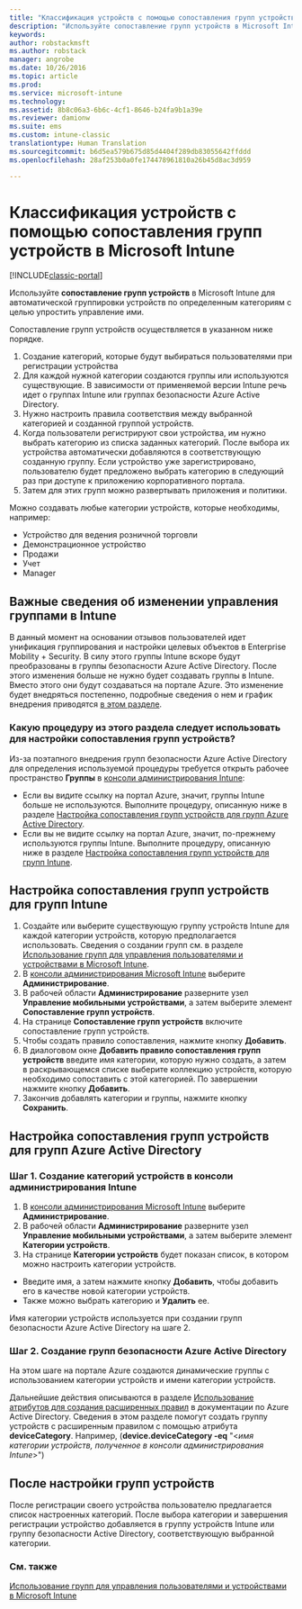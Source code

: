 ```yaml
---
title: "Классификация устройств с помощью сопоставления групп устройств | Документы Майкрософт"
description: "Используйте сопоставление групп устройств в Microsoft Intune, чтобы группировать устройства по определенным категориям для упрощения управления этими устройствами."
keywords: 
author: robstackmsft
ms.author: robstack
manager: angrobe
ms.date: 10/26/2016
ms.topic: article
ms.prod: 
ms.service: microsoft-intune
ms.technology: 
ms.assetid: 8b8c06a3-6b6c-4cf1-8646-b24fa9b1a39e
ms.reviewer: damionw
ms.suite: ems
ms.custom: intune-classic
translationtype: Human Translation
ms.sourcegitcommit: b6d5ea579b675d85d4404f289db83055642ffddd
ms.openlocfilehash: 28af253b0a0fe174478961810a26b45d8ac3d959

---
```


# <a name="categorize-devices-with-device-group-mapping-in-microsoft-intune"></a>Классификация устройств с помощью сопоставления групп устройств в Microsoft Intune

[!INCLUDE[classic-portal](../includes/classic-portal.md)]

Используйте **сопоставление групп устройств** в Microsoft Intune для автоматической группировки устройств по определенным категориям с целью упростить управление ими. 

Сопоставление групп устройств осуществляется в указанном ниже порядке.
1. Создание категорий, которые будут выбираться пользователями при регистрации устройства
2. Для каждой нужной категории создаются группы или используются существующие. В зависимости от применяемой версии Intune речь идет о группах Intune или группах безопасности Azure Active Directory.
2. Нужно настроить правила соответствия между выбранной категорией и созданной группой устройств.
3. Когда пользователи регистрируют свои устройства, им нужно выбрать категорию из списка заданных категорий. После выбора их устройства автоматически добавляются в соответствующую созданную группу. Если устройство уже зарегистрировано, пользователю будет предложено выбрать категорию в следующий раз при доступе к приложению корпоративного портала.
4. Затем для этих групп можно развертывать приложения и политики.

Можно создавать любые категории устройств, которые необходимы, например:
* Устройство для ведения розничной торговли
* Демонстрационное устройство
* Продажи
* Учет
* Manager

## <a name="important-information-about-a-change-in-group-management-for-intune"></a>Важные сведения об изменении управления группами в Intune

В данный момент на основании отзывов пользователей идет унификация группирования и настройки целевых объектов в Enterprise Mobility + Security. В силу этого группы Intune вскоре будут преобразованы в группы безопасности Azure Active Directory. После этого изменения больше не нужно будет создавать группы в Intune. Вместо этого они будут создаваться на портале Azure. Это изменение будет внедряться постепенно, подробные сведения о нем и график внедрения приводятся [в этом разделе](use-groups-to-manage-users-and-devices-with-microsoft-intune.md).

### <a name="which-procedure-in-this-topic-should-you-use-to-configure-device-group-mapping"></a>Какую процедуру из этого раздела следует использовать для настройки сопоставления групп устройств?

Из-за поэтапного внедрения групп безопасности Azure Active Directory для определения используемой процедуры требуется открыть рабочее пространство **Группы** в [консоли администрирования Intune](https://manage.microsoft.com):

-  Если вы видите ссылку на портал Azure, значит, группы Intune больше не используются. Выполните процедуру, описанную ниже в разделе [Настройка сопоставления групп устройств для групп Azure Active Directory](/intune/deploy-use/categorize-devices-with-device-group-mapping-in-microsoft-intune#how-to-configure-device-group-mapping-for-azure-active-directory-groups).
-  Если вы не видите ссылку на портал Azure, значит, по-прежнему используются группы Intune. Выполните процедуру, описанную ниже в разделе [Настройка сопоставления групп устройств для групп Intune](/intune/deploy-use/categorize-devices-with-device-group-mapping-in-microsoft-intune#how-to-configure-device-group-mapping-for-intune-groups).

## <a name="how-to-configure-device-group-mapping-for-intune-groups"></a>Настройка сопоставления групп устройств для групп Intune
1. Создайте или выберите существующую группу устройств Intune для каждой категории устройств, которую предполагается использовать. Сведения о создании групп см. в разделе [Использование групп для управления пользователями и устройствами в Microsoft Intune](use-groups-to-manage-users-and-devices-with-microsoft-intune.md).
2. В [консоли администрирования Microsoft Intune](https://manage.microsoft.com) выберите **Администрирование**.
3. В рабочей области **Администрирование** разверните узел **Управление мобильными устройствами**, а затем выберите элемент **Сопоставление групп устройств**.
4. На странице **Сопоставление групп устройств** включите сопоставление групп устройств.
5. Чтобы создать правило сопоставления, нажмите кнопку **Добавить**.
6. В диалоговом окне **Добавить правило сопоставления групп устройств** введите имя категории, которую нужно создать, а затем в раскрывающемся списке выберите коллекцию устройств, которую необходимо сопоставить с этой категорией. По завершении нажмите кнопку **Добавить**.
7. Закончив добавлять категории и группы, нажмите кнопку **Сохранить**.



## <a name="how-to-configure-device-group-mapping-for-azure-active-directory-groups"></a>Настройка сопоставления групп устройств для групп Azure Active Directory

### <a name="step-1---create-device-categories-in-the-intune-administration-console"></a>Шаг 1. Создание категорий устройств в консоли администрирования Intune
1. В [консоли администрирования Microsoft Intune](https://manage.microsoft.com) выберите **Администрирование**.
3. В рабочей области **Администрирование** разверните узел **Управление мобильными устройствами**, а затем выберите элемент **Категории устройств**.
4. На странице **Категории устройств** будет показан список, в котором можно настроить категории устройств. 
- Введите имя, а затем нажмите кнопку **Добавить**, чтобы добавить его в качестве новой категории устройств.
- Также можно выбрать категорию и **Удалить** ее.

Имя категории устройств используется при создании групп безопасности Azure Active Directory на шаге 2.

### <a name="step-2---create-azure-active-directory-security-groups"></a>Шаг 2. Создание групп безопасности Azure Active Directory

На этом шаге на портале Azure создаются динамические группы с использованием категории устройств и имени категории устройств.

Дальнейшие действия описываются в разделе [Использование атрибутов для создания расширенных правил](https://azure.microsoft.com/en-us/documentation/articles/active-directory-accessmanagement-groups-with-advanced-rules/#using-attributes-to-create-rules-for-device-objects) в документации по Azure Active Directory.
Сведения в этом разделе помогут создать группу устройств с расширенным правилом с помощью атрибута **deviceCategory**.
Например, (**device.deviceCategory -eq** "<*имя категории устройств, полученное в консоли администрирования Intune*>")


## <a name="after-you-configure-device-groups"></a>После настройки групп устройств

После регистрации своего устройства пользователю предлагается список настроенных категорий. После выбора категории и завершения регистрации устройство добавляется в группу устройств Intune или группу безопасности Active Directory, соответствующую выбранной категории.

### <a name="see-also"></a>См. также
[Использование групп для управления пользователями и устройствами в Microsoft Intune](use-groups-to-manage-users-and-devices-with-microsoft-intune.md)



<!--HONumber=Dec16_HO2-->


